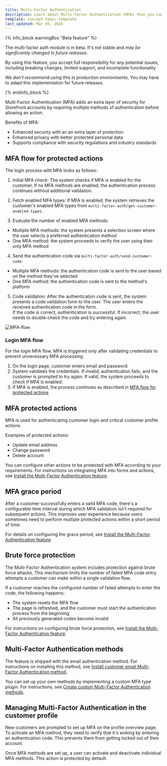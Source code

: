 ```yaml
---
title: Multi-Factor Authentication
description: Learn about Multi Factor Authentication (MFA) that you can use within your Spryker project.
template: concept-topic-template
last_updated: Mar 05, 2026
---
```


{% info_block warningBox "Beta feature" %}

The multi-factor auth module is in beta. It's not stable and *may be significantly changed in future releases*.

By using this feature, you accept full responsibility for any potential issues, including breaking changes, limited support, and incomplete functionality.

*We don't recommend using this in production environments*. You may have to adapt this implementation for future releases.

{% endinfo_block %}

Multi-Factor Authentication (MFA) adds an extra layer of security for Storefront accounts by requiring multiple methods of authentication before allowing an action.

Benefits of MFA:

* Enhanced security with an an extra layer of protection
* Enhanced privacy with better protected personal data
* Supports compliance with security regulations and industry standards


## MFA flow for protected actions

The login process with MFA looks as follows:

1. Initial MFA check: The system checks if MFA is enabled for the customer. If no MFA methods are enabled, the authentication process continues without additional validation.

2. Fetch enabled MFA types: If MFA is enabled, the system retrieves the customer's enabled MFA types from `multi-factor-auth/get-customer-enabled-types`.

3. Evaluate the number of enabled MFA methods:
  * Multiple MFA methods: the system presents a selection screen where the user selects a preferred authentication method
  * One MFA method: the system proceeds to verify the user using their only MFA method

4. Send the authentication code via `multi-factor-auth/send-customer-code`: 
  * Multiple MFA methods: the authentication code is sent to the user based on the method they've selected
  * One MFA method: the authentication code is sent to the method's platform

5. Code validation: After the authentication code is sent, the system presents a code validation form to the user. The user enters the received authentication code in the form.  
If the code is correct, authentication is successful. If incorrect, the user needs to double-check the code and try entering again.


![MFA-flow](https://spryker.s3.eu-central-1.amazonaws.com/docs/pbc/all/multi-factor-authentication/multi-factor-authentication.md/MFA-flow.png)

### Login MFA flow

For the login MFA flow, MFA is triggered only after validating credentials to prevent unnecessary MFA processing.

1.	On the login page, customer enters email and password.
2.	System validates the credentials. If invalid, authentication fails, and the customer is prompted to try again. If valid, the system proceeds to check if MFA is enabled.
3.	If MFA is enabled, the process continues as described in [MFA flow for protected actions](#mfa-flow-for-protected-actions)



## MFA protected actions

MFA is used for authenticating customer login and critical customer profile actions.

Examples of protected actions:
- Update email address
- Change password
- Delete account

You can configure other actions to be protected with MFA according to your requirements. For instructions on integrating MFA into forms and actions, see [Install the Multi-Factor Authentication feature](/docs/pbc/all/multi-factor-auth/{{site.version}}/install-and-upgrade/install-multi-factor-auth.html#configure-enabled-routes-and-forms).



## MFA grace period

After a customer successfully enters a valid MFA code, there's a configurable time interval during which MFA validation isn't required for subsequent actions. This improves user experience because users sometimes need to perform multiple protected actions within a short period of time.

For details on configuring the grace period, see [Install the Multi-Factor Authentication feature](/docs/pbc/all/multi-factor-auth/{{site.version}}/install-and-upgrade/install-multi-factor-auth.html#configure-code-validity-time).

## Brute force protection

The Multi-Factor Authentication system includes protection against brute force attacks. This mechanism limits the number of failed MFA code entry attempts a customer can make within a single validation flow.

If a customer reaches the configured number of failed attempts to enter the code, the following happens:
- The system resets the MFA flow
- The page is refreshed, and the customer must start the authentication process from the beginning
- All previously generated codes become invalid

For instructions on configuring brute force protection, see [Install the Multi-Factor Authentication feature](/docs/pbc/all/multi-factor-auth/{{site.version}}/install-and-upgrade/install-multi-factor-auth.html#configure-brute-force-protection-limit).

## Multi-Factor Authentication methods

The feature is shipped with the email authentication method. For instructions on installing this method, see [Install customer email Multi-Factor Authentication method](/docs/pbc/all/multi-factor-auth/{{site.version}}/howto-install-customer-email-mfa.html).

You can set up your own methods by implementing a custom MFA type plugin. For instructions, see [Create custom Multi-Factor Authentication methods](/docs/pbc/all/multi-factor-auth/{{site.version}}/howto-create-custom-mfa.html).

## Managing Multi-Factor Authentication in the customer profile

New customers are prompted to set up MFA on the profile overview page. To activate an MFA method, they need to verify that it's woking by entering an authentication code. This prevents them from getting locked out of their account. 

Once MFA methods are set up, a user can activate and deactivate individual MFA methods. This action is protected by default. 

























